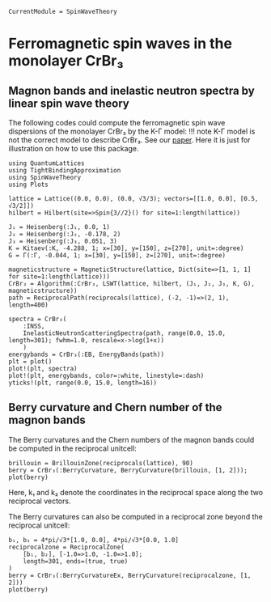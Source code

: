 ```@meta
CurrentModule = SpinWaveTheory
```

# Ferromagnetic spin waves in the monolayer CrBr₃

## Magnon bands and inelastic neutron spectra by linear spin wave theory

The following codes could compute the ferromagnetic spin wave dispersions of the monolayer CrBr₃ by the K-Γ model:
!!! note
    K-Γ model is not the correct model to describe CrBr₃. See our [paper](https://journals.aps.org/prb/abstract/10.1103/PhysRevB.104.L020402). Here it is just for illustration on how to use this package.


```@example CrBr3
using QuantumLattices
using TightBindingApproximation
using SpinWaveTheory
using Plots

lattice = Lattice((0.0, 0.0), (0.0, √3/3); vectors=[[1.0, 0.0], [0.5, √3/2]])
hilbert = Hilbert(site=>Spin{3//2}() for site=1:length(lattice))

J₁ = Heisenberg(:J₁, 0.0, 1)
J₂ = Heisenberg(:J₂, -0.178, 2)
J₃ = Heisenberg(:J₃, 0.051, 3)
K = Kitaev(:K, -4.288, 1; x=[30], y=[150], z=[270], unit=:degree)
G = Γ(:Γ, -0.044, 1; x=[30], y=[150], z=[270], unit=:degree)

magneticstructure = MagneticStructure(lattice, Dict(site=>[1, 1, 1] for site=1:length(lattice)))
CrBr₃ = Algorithm(:CrBr₃, LSWT(lattice, hilbert, (J₁, J₂, J₃, K, G), magneticstructure))
path = ReciprocalPath(reciprocals(lattice), (-2, -1)=>(2, 1), length=400)

spectra = CrBr₃(
    :INSS,
    InelasticNeutronScatteringSpectra(path, range(0.0, 15.0, length=301); fwhm=1.0, rescale=x->log(1+x))
    )
energybands = CrBr₃(:EB, EnergyBands(path))
plt = plot()
plot!(plt, spectra)
plot!(plt, energybands, color=:white, linestyle=:dash)
yticks!(plt, range(0.0, 15.0, length=16))
```

## Berry curvature and Chern number of the magnon bands
The Berry curvatures and the Chern numbers of the magnon bands could be computed in the reciprocal unitcell:
```@example CrBr3
brillouin = BrillouinZone(reciprocals(lattice), 90)
berry = CrBr₃(:BerryCurvature, BerryCurvature(brillouin, [1, 2]));
plot(berry)
```
Here, k₁ and k₂ denote the coordinates in the reciprocal space along the two reciprocal vectors.

The Berry curvatures can also be computed in a reciprocal zone beyond the reciprocal unitcell:
```@example CrBr3
b₁, b₂ = 4*pi/√3*[1.0, 0.0], 4*pi/√3*[0.0, 1.0]
reciprocalzone = ReciprocalZone(
    [b₁, b₂], [-1.0=>1.0, -1.0=>1.0];
    length=301, ends=(true, true)
)
berry = CrBr₃(:BerryCurvatureEx, BerryCurvature(reciprocalzone, [1, 2]))
plot(berry)
```